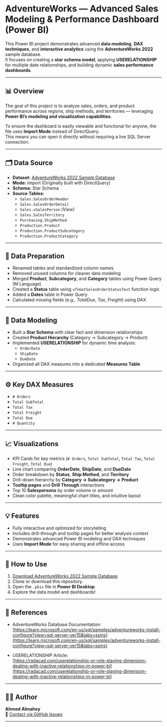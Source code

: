 # AdventureWorks — Advanced Sales Modeling & Performance Dashboard (Power BI)

This Power BI project demonstrates advanced **data modeling**, **DAX techniques**, and **interactive analytics** using the **AdventureWorks 2022** sample database.  
It focuses on creating a **star schema model**, applying **USERELATIONSHIP** for multiple date relationships, and building dynamic **sales performance dashboards**.

---

## 📊 Overview

The goal of this project is to analyze sales, orders, and product performance across regions, ship methods, and territories — leveraging **Power BI’s modeling and visualization capabilities**.

To ensure the dashboard is easily viewable and functional for anyone, the file uses **Import Mode** instead of DirectQuery.  
This means you can open it directly without requiring a live SQL Server connection.

---

## 🗂 Data Source

- **Dataset:** [AdventureWorks 2022 Sample Database](https://learn.microsoft.com/en-us/sql/samples/adventureworks-install-configure?view=sql-server-ver15&tabs=ssms)
- **Mode:** Import (Originally built with DirectQuery)
- **Schema:** Star Schema
- **Source Tables:**
  - `Sales.SalesOrderHeader`
  - `Sales.SalesOrderDetail`
  - `Sales.vSalesPerson` *(View)*
  - `Sales.SalesTerritory`
  - `Purchasing.ShipMethod`
  - `Production.Product`
  - `Production.ProductSubcategory`
  - `Production.ProductCategory`

---

## 🧩 Data Preparation

- Renamed tables and standardized column names  
- Removed unused columns for cleaner data modeling  
- Merged **Product**, **Subcategory**, and **Category** tables using Power Query (M Language)  
- Created a **Status** table using `ufnGetSalesOrderStatusText` function logic  
- Added a **Dates** table in Power Query  
- Calculated missing fields (e.g., *TotalDue*, *Tax*, *Freight*) using DAX  

---

## 🧠 Data Modeling

- Built a **Star Schema** with clear fact and dimension relationships  
- Created **Product Hierarchy** (Category → Subcategory → Product)  
- Implemented **USERELATIONSHIP** for dynamic time analysis:
  - `OrderDate`
  - `ShipDate`
  - `DueDate`
- Organized all DAX measures into a dedicated **Measures Table**

---

## ⚙️ Key DAX Measures

- `# Orders`
- `Total SubTotal`
- `Total Tax`
- `Total Freight`
- `Total Due`
- `# Quantity`

---

## 📈 Visualizations

- KPI Cards for key metrics (`# Orders`, `Total SubTotal`, `Total Tax`, `Total Freight`, `Total Due`)
- Line chart comparing **OrderDate**, **ShipDate**, and **DueDate**
- Order breakdown by **Status**, **Ship Method**, and **Territory**
- Drill-down hierarchy by **Category → Subcategory → Product**
- **Tooltip pages** and **Drill Through** interactions
- Top 10 **Salespersons** by order volume or amount
- Clean color palette, meaningful chart titles, and intuitive layout

---

## 💡 Features

- Fully interactive and optimized for storytelling  
- Includes drill-through and tooltip pages for better analysis context  
- Demonstrates advanced Power BI modeling and DAX techniques  
- Uses **Import Mode** for easy sharing and offline access  

---

## 🚀 How to Use

1. [Download AdventureWorks 2022 Sample Database](https://learn.microsoft.com/en-us/sql/samples/adventureworks-install-configure?view=sql-server-ver15&tabs=ssms)
2. Clone or download this repository.
3. Open the `.pbix` file in **Power BI Desktop**.
4. Explore the data model and dashboards!

---

## 🔗 References

- AdventureWorks Database Documentation:  
  [https://learn.microsoft.com/en-us/sql/samples/adventureworks-install-configure?view=sql-server-ver15&tabs=ssms](https://learn.microsoft.com/en-us/sql/samples/adventureworks-install-configure?view=sql-server-ver15&tabs=ssms)

- USERELATIONSHIP Article:  
  [https://radacad.com/userelationship-or-role-playing-dimension-dealing-with-inactive-relationships-in-power-bi](https://radacad.com/userelationship-or-role-playing-dimension-dealing-with-inactive-relationships-in-power-bi)

---

## 🧑‍💻 Author

**Ahmed Almahey**  
📧 [Contact via GitHub Issues](../../issues)

---


